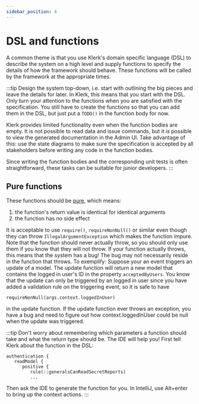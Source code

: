 ```yaml
---
sidebar_position: 4
---
```


# DSL and functions

A common theme is that you use Klerk's domain specific language (DSL) to describe the system on a high level and supply 
functions to specify the details of how the framework should behave. These functions will
be called by the framework at the appropriate times.

:::tip
Design the system top-down, i.e. start with outlining the big pieces and leave the details for later.
In Klerk, this means that you start with the DSL. Only turn your attention to the functions when you are satisfied with the specification. 
You still have to create the functions so that you can
add them in the DSL, but just put a `TODO()` in the function body for now.

Klerk provides limited functionality even when the function bodies are empty. It is not possible
to read data and issue commands, but it _is_ possible to view the generated documentation in the Admin UI.
Take advantage of this: use the state diagrams to make sure the specification is accepted by all stakeholders before writing any code in the function bodies.

Since writing the function bodies and the corresponding unit tests is often straightforward, these tasks can be suitable for junior developers.
:::

## Pure functions

These functions should be [pure](https://en.wikipedia.org/wiki/Pure_function), which means:

1. the function's return value is identical for identical arguments
2. the function has no side effect

It is acceptable to use `require()`, `requireNonNull()` or similar even though they can throw `IllegalArgumentException` which
makes the
function impure. Note that the function should never actually throw, so you should only use them if you know that they
will not throw. If your function actually throws, this means that the system has a bug! The bug may not
necessarily reside in the function that throws. To exemplify: Suppose your an event triggers an update of a model. The
update function will return a new model that contains the logged in user's ID in the property `acceptedByUsers`. You
know that the update can only be triggered by an logged in user since you have added a validation rule on the triggering
event, so it is safe to have 

```
requireNonNull(args.context.loggedInUser)
```
 in the update function. If the update function ever
throws an exception, you have a bug and need to figure out how context.loggedInUser could be null when
the update was triggered.

:::tip
Don't worry about remembering which parameters a function should take and what the return
type should be. The IDE will help you! First tell Klerk about the function in the DSL:
```
authentication {
   readModel {
      positive {
         rule(::generalsCanReadSecretReports)
         ...
```
Then ask the IDE to generate the function for you. In IntelliJ, use Alt+enter to bring up the context actions.
:::
